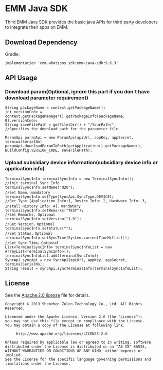 # EMM Java SDK


Third EMM Java SDK provides the basic java APIs for third party developers to integrate their apps on EMM.

## Download Dependency

Gradle:

    implementation 'com.whatspos.sdk:emm-java-sdk:9.6.3'

## API Usage

### Download param(Optional, ignore this part if you don't have download parameter requirement)
    String packageName = context.getPackageName();
    int versionCode = context.getPackageManager().getPackageInfo(packageName, 0).versionCode;
    String saveFilePath = getFilesDir() + "/YourPath/";                                                             //Specifies the download path for the parameter file

    ParamApi paramApi = new ParamApi(apiUrl, appKey, appSecret, terminalSerialNo)
    paramApi.downloadParamToPath(getApplication().getPackageName(), BuildConfig.VERSION_CODE, saveFilePath);

### Upload subsidiary device information(subsidiary device info or application info)
    TerminalSyncInfo terminalSyncInfo = new TerminalSyncInfo();             //Init terminal Sync Info
    terminalSyncInfo.setName("Q20");                                        //Set Name，mandatory
    terminalSyncInfo.setType(SyncApi.SyncType.DEVICE);                      //Set Type [Application Info:1, Device Info: 2, Hardware Info: 3, Install History Info: 4]，mandatory
    terminalSyncInfo.setRemarks("TEST");                                    //Set Remarks, Optional
    terminalSyncInfo.setVersion("1.0");                                     //Set Version，Optional
    terminalSyncInfo.setStatus("");                                         //Set Status，Optional
    terminalSyncInfo.setSyncTime(System.currentTimeMillis());               //Set Sync Time，Optional
    List<TerminalSyncInfo> terminalSyncInfoList = new ArrayList<TerminalSyncInfo>();
    terminalSyncInfoList.add(terminalSyncInfo);
    SyncApi syncApi = new SyncApi(apiUrl, appKey, appSecret, terminalSerialNo);
    String result = syncApi.syncTerminalInfo(terminalSyncInfoList);

## License

See the [Apache 2.0 license](https://github.com/PAXSTORE/emm-java-sdk/blob/master/LICENSE) file for details.

    Copyright © 2019 Shenzhen Zolon Technology Co., Ltd. All Rights Reserved.

    Licensed under the Apache License, Version 2.0 (the "License");
    you may not use this file except in compliance with the License.
    You may obtain a copy of the License at following link.

         http://www.apache.org/licenses/LICENSE-2.0

    Unless required by applicable law or agreed to in writing, software
    distributed under the License is distributed on an "AS IS" BASIS,
    WITHOUT WARRANTIES OR CONDITIONS OF ANY KIND, either express or implied.
    See the License for the specific language governing permissions and
    limitations under the License.
